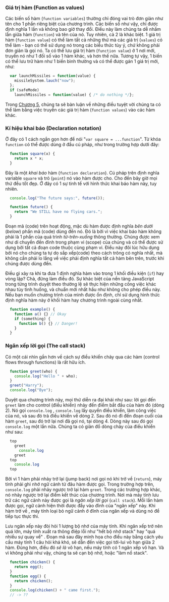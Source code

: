 ### Giá trị hàm (Function as values)
Các biến số hàm (`function variables`) thường chỉ đóng vai trò đơn giản như tên cho 1 phần riêng biệt của chương trình. Các biến số như vậy, chỉ được định nghĩa 1 lần và không bao giờ thay đổi. Điều này làm chúng ta dễ nhầm lẫn giữa hàm (`function`) và tên của nó.
Tuy nhiên, cả 2 là khác biệt. 1 giá trị hàm (`function value`) có thể làm tất cả những thứ mà các giá trị (`values`) có thể làm - bạn có thể sử dụng nó trong các biểu thức tùy ý, chứ không phải đơn giản là gọi nó. Ta có thể lưu giá trị hàm (`function value`) ở 1 nơi mới, truyền nó như 1 đối số vào 1 hàm khác, và hơn thế nữa. Tương tự vậy, 1 biến có thể lưu trữ hàm như 1 biến bình thường và có thể được gán 1 giá trị mới, như:
```javascript
  var launchMissiles = function(value) {
    missileSystem.lauch("now");
  };
  if (safeMode)
    launchMissiles = function(value) { /* do nothing */};
```
Trong [Chương 5](), chúng ta sẽ bàn luận về những điều tuyệt vời chúng ta có thể làm bằng việc truyền các giá trị hàm (`function values`) vào các hàm khác.

### Kí hiệu khai báo (Declaration notation)
Ở đây có 1 cách ngắn gọn hơn để nói "`var square = ...function`". Từ khóa `function` có thể được dùng ở đầu cú pháp, như trong trường hợp dưới đây:
```javascript
  function square(x) {
    return x * x;
  }
```
Đây là một *khai báo* hàm (`function declaration`). Cú pháp trên định nghĩa variable `square` và trỏ (`point`) nó vào hàm được cho. Cho đến bây giờ mọi thứ đều tốt đẹp. Ở đây có 1 sự tinh tế với hình thức khai báo hàm này, tuy nhiên.
```javascript
  console.log("The future says:", future());

  function future() {
    return "We STILL have no flying cars.";
  }
```
Đoạn mã (code) trên hoạt động, mặc dù hàm được định nghĩa *bên dưới* (*below*) phần mã (code) dùng đến nó. Đó là bởi vì việc khai báo hàm không phải là 1 phần của quá trình *từ-trên-xuống*  thông thường. Chúng được xem như di chuyển đến đỉnh trong phạm vi (scope) của chúng và có thể được sử dụng bởi tất cả đoạn code thuộc cùng phạm vi. Điều này đôi lúc hữu dụng bởi nó cho chúng ta tự do sắp xếp(code) theo cách trông có nghĩa nhất, mà không cần phải lo lắng về việc phải định nghĩa tất cả hàm bên trên, trước khi chúng được dùng đến.

Điều gì xảy ra khi ta đưa 1 định nghĩa hàm vào trong 1 khối điều kiện (`if`) hay vòng lặp? Chà, đừng làm điều đó. Sự khác biệt của nền tảng JavaScript trong từng trình duyệt  theo thường lệ sẽ thực hiện những công việc khác nhau tùy tình huống, và chuẩn mới nhất hầu như không cho phép điều này. Nếu bạn muốn chương trình của mình được ổn định, chỉ sử dụng hình thức định nghĩa hàm này ở khối hàm hay chương trình ngoài cùng nhất.
```javascript
  function example() {
    function a() {} // Okay
    if (something) {
      function b() {} // Danger!
    }
  }
```

### Ngăn xếp lời gọi (The call stack)
Có một cái nhìn gần hơn về cách sự điều khiển chảy qua các hàm (control flows through functions) là rất hữu ích.
```javascript
  function greet(who) {
    console.log("Hello " + who);
  }
  greet("Harry");
  console.log("Bye");
```
Duyệt qua chương trình này, mọi thứ diễn ra đại khái như sau: lời gọi đến `greet` làm cho control (điều khiển) nhảy đến điểm bắt đầu của hàm đó (dòng 2). Nó gọi `console.log` , `console.log` lấy quyền điều khiển, làm công việc của nó, và sau đó trả điều khiển về dòng 2. Sau đó nó đi đến đoạn cuối của hàm `greet`, sau đó trở lại nơi đã gọi nó, tại dòng 4. Dòng này sau đó gọi `console.log` một lần nữa.
Chúng ta có giản đồ dòng chảy của điều khiển như sau:
```javascript
  top
    greet
      console.log
    greet
  top
    console.log
  top
```
Bởi vì 1 hàm phải nhảy trở lại (jump back) nơi gọi nó khi trở về (`return`), máy tính phải ghi nhớ ngữ cảnh từ đâu hàm được gọi. Trong trường hợp trên, `console.log` phải nhảy ngược trở lại hàm `greet`. Trong các trường hợp khác, nó nhảy ngược trở lại điểm kết thúc của chương trình.
Nơi mà máy tính lưu trữ các ngữ cảnh này được gọi là *ngăn xếp lời gọi* (`call stack`). Mỗi lần hàm được gọi, ngữ cảnh hiện thời  được đẩy vào đỉnh của "ngăn xếp" này. Khi hàm trở về , máy tính loại bỏ ngữ cảnh ở đỉnh của ngăn xếp và dùng nó để tiếp tục thực thi.

Lưu ngăn xếp này đòi hỏi 1 lượng bộ nhớ của máy tính. Khi ngăn xếp trở nên quá lớn, máy tính xuất ra thông điệp lỗi như "hết bộ nhớ stack" hay "quá nhiều sự quay về" . Đoạn mã sau đây minh họa cho điều này bằng cách yêu cầu máy tính 1 câu hỏi khá khó, sẽ dẫn đến việc gọi tới-lui  vô hạn  giữa 2 hàm. Đúng hơn, điều đó *sẽ là* vô hạn, nếu máy tính có 1 ngăn xếp vô hạn. Và vì không phải như vậy, chúng ta sẽ cạn bộ nhớ, hoặc "làm nổ stack".
```javascript
  function chicken() {
    return egg();
  }
  function egg() {
    return chicken();
  }
  console.log(chicken() + " came first.");
  // -> ??
```
